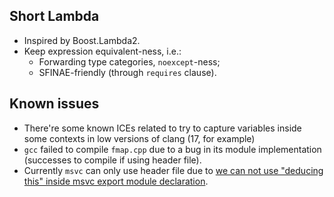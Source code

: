 ## Short Lambda

- Inspired by Boost.Lambda2.
- Keep expression equivalent-ness, i.e.:
  - Forwarding type categories, `noexcept`-ness;
  - SFINAE-friendly (through `requires` clause).

## Known issues

- There're some known ICEs related to try to capture variables inside some contexts in low versions of clang (17, for example)
- `gcc` failed to compile `fmap.cpp` due to a bug in its module implementation (successes to compile if using header file).
- Currently `msvc` can only use header file due to [we can not use "deducing this" inside msvc export module declaration](https://developercommunity.visualstudio.com/t/ICE-when-using-explicit-this-parameterD/10236618). 
